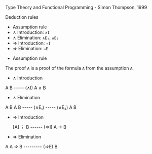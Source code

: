 Type Theory and Functional Programming - Simon Thompson, 1999


Deduction rules
- Assumption rule
- ∧ Introduction:    `∧I`
- ∧ Elimination: `∧E₁`, `∧E₂`
- ⇒ Introduction:   `⇒I`
- ⇒ Elimination:    `⇒E`




* Assumption rule

The proof `A` is a proof of the formula `A` from the assumption `A`.

* ∧ Introduction

A   B
----- (∧I)
A ∧ B


* ∧ Elimination

A   B               A   B
----- (∧E₁)         ----- (∧E₂)
  A                   B


* ⇒ Introduction

  [A]
   ⋮
   B
------ (⇒I)
A -> B


* ⇒ Elimination

A  A ⇒ B
--------- (⇒E)
    B
